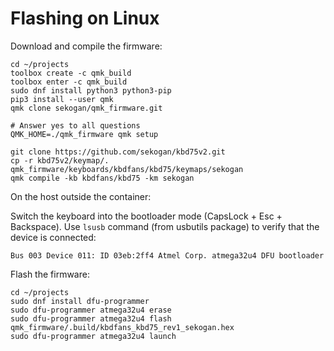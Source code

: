 # Flashing on Linux

Download and compile the firmware:

```
cd ~/projects
toolbox create -c qmk_build
toolbox enter -c qmk_build
sudo dnf install python3 python3-pip
pip3 install --user qmk
qmk clone sekogan/qmk_firmware.git

# Answer yes to all questions
QMK_HOME=./qmk_firmware qmk setup

git clone https://github.com/sekogan/kbd75v2.git
cp -r kbd75v2/keymap/. qmk_firmware/keyboards/kbdfans/kbd75/keymaps/sekogan
qmk compile -kb kbdfans/kbd75 -km sekogan
```

On the host outside the container:

Switch the keyboard into the bootloader mode (CapsLock + Esc + Backspace).
Use `lsusb` command (from usbutils package) to verify that the device is connected:

```
Bus 003 Device 011: ID 03eb:2ff4 Atmel Corp. atmega32u4 DFU bootloader
```

Flash the firmware:

```
cd ~/projects
sudo dnf install dfu-programmer
sudo dfu-programmer atmega32u4 erase
sudo dfu-programmer atmega32u4 flash qmk_firmware/.build/kbdfans_kbd75_rev1_sekogan.hex
sudo dfu-programmer atmega32u4 launch
```
